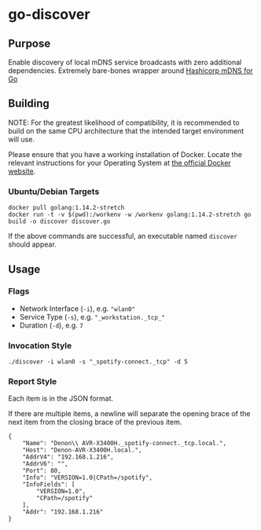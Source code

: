 # go-discover

## Purpose

Enable discovery of local mDNS service broadcasts with zero additional dependencies.
Extremely bare-bones wrapper around [Hashicorp mDNS for Go](https://github.com/hashicorp/mdns)

## Building

NOTE: For the greatest likelihood of compatibility, it is recommended to build
on the same CPU architecture that the intended target environment will use.

Please ensure that you have a working installation of Docker. Locate the
relevant instructions for your Operating System at
[the official Docker website](https://docs.docker.com/install).

### Ubuntu/Debian Targets
```
docker pull golang:1.14.2-stretch
docker run -t -v $(pwd):/workenv -w /workenv golang:1.14.2-stretch go build -o discover discover.go
```

If the above commands are successful, an executable named `discover` should
appear.

## Usage

### Flags

* Network Interface (`-i`), e.g. `"wlan0"`
* Service Type (`-s`), e.g. `"_workstation._tcp_"`
* Duration (`-d`), e.g. `7`

### Invocation Style
```
./discover -i wlan0 -s "_spotify-connect._tcp" -d 5
```

### Report Style

Each item is in the JSON format.

If there are multiple items, a newline will separate the opening brace of the
next item from the closing brace of the previous item.

```
{
	"Name": "Denon\\ AVR-X3400H._spotify-connect._tcp.local.",
	"Host": "Denon-AVR-X3400H.local.",
	"AddrV4": "192.168.1.216",
	"AddrV6": "",
	"Port": 80,
	"Info": "VERSION=1.0|CPath=/spotify",
	"InfoFields": [
		"VERSION=1.0",
		"CPath=/spotify"
	],
	"Addr": "192.168.1.216"
}
```
